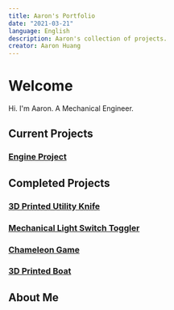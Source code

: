 ```yaml
---
title: Aaron's Portfolio
date: "2021-03-21"
language: English
description: Aaron's collection of projects.
creator: Aaron Huang
---
```


# Welcome

Hi. I'm Aaron. A Mechanical Engineer.


## Current Projects

### [Engine Project](completed_projects/engine_project/engine_project.md)


## Completed Projects

### [3D Printed Utility Knife](completed_projects/utility_knife/utility_knife.md)

### [Mechanical Light Switch Toggler](completed_projects/light_switch/light_switch.md)

### [Chameleon Game](completed_projects/chameleon/chameleon.md)

### [3D Printed Boat](completed_projects/boat/boat.md)

## About Me
[//]: # (Life story here)